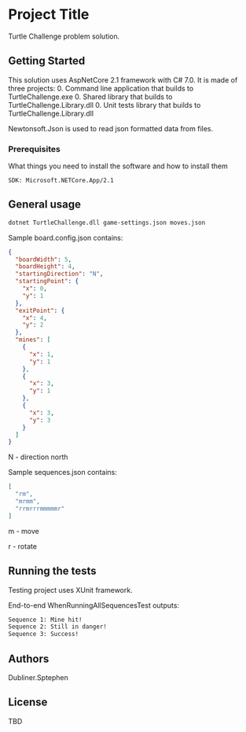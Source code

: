 # Project Title

Turtle Challenge problem solution.

## Getting Started

This solution uses AspNetCore 2.1 framework with C# 7.0. It is made of three projects:
0. Command line application that builds to TurtleChallenge.exe
0. Shared library that builds to TurtleChallenge.Library.dll
0. Unit tests library that builds to TurtleChallenge.Library.dll

Newtonsoft.Json is used to read json formatted data from files.

### Prerequisites
What things you need to install the software and how to install them

```
SDK: Microsoft.NETCore.App/2.1
```

## General usage
```sh
dotnet TurtleChallenge.dll game-settings.json moves.json
```

Sample board.config.json contains:
```json
{
  "boardWidth": 5,
  "boardHeight": 4,
  "startingDirection": "N",
  "startingPoint": {
    "x": 0,
    "y": 1
  },
  "exitPoint": {
    "x": 4,
    "y": 2
  },
  "mines": [
    {
      "x": 1,
      "y": 1
    },
    {
      "x": 3,
      "y": 1
    },
    {
      "x": 3,
      "y": 3
    }
  ]
}
```
N - direction north

Sample sequences.json contains:
```json
[
  "rm",
  "mrmm",
  "rrmrrrmmmmmr"
]
```
m - move

r - rotate

## Running the tests

Testing project uses XUnit framework. 

End-to-end WhenRunningAllSequencesTest outputs:
```sh
Sequence 1: Mine hit!
Sequence 2: Still in danger!
Sequence 3: Success!
```

## Authors

Dubliner.Sptephen

## License

TBD